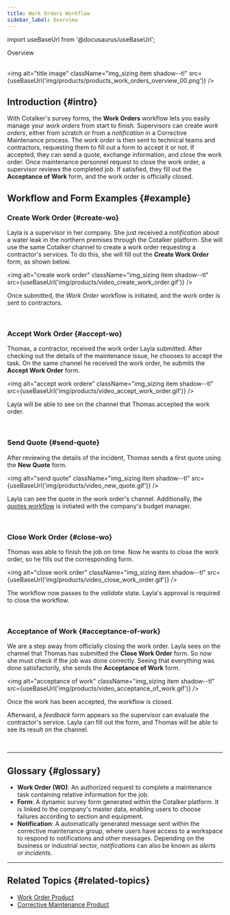 ```yaml
---
title: Work Orders Workflow
sidebar_label: Overview
---
```


import useBaseUrl from '@docusaurus/useBaseUrl'; 

<span className="hero__title">Overview</span>
<br/>
<br/>

<img alt="title image" className="img_sizing item shadow--tl" src={useBaseUrl('img/products/products_work_orders_overview_00.png')} />

## Introduction {#intro}

With Cotalker's survey forms, the **Work Orders** workflow lets you easily manage your _work orders_ from start to finish. Supervisors can create _work orders_, either from scratch or from a _notification_ in a Corrective Maintenance process. The _work order_ is then sent to technical teams and contractors, requesting them to fill out a form to accept it or not. If accepted, they can send a quote, exchange information, and close the work order. Once maintenance personnel request to close the work order, a supervisor reviews the completed job. If satisfied, they fill out the **Acceptance of Work** form, and the work order is officially closed.

## Workflow and Form Examples {#example}

### Create Work Order {#create-wo}

<div className="alert alert--primary">

Layla is a supervisor in her company. She just received a _notification_ about a water leak in the northern premises through the Cotalker platform. She will use the same Cotalker channel to create a work order requesting a contractor's services. To do this, she will fill out the **Create Work Order** form, as shown below.

<img alt="create work order" className="img_sizing item shadow--tl" src={useBaseUrl('img/products/video_create_work_order.gif')} />
<br/>

Once submitted, the _Work Order_ workflow is initiated, and the work order is sent to contractors.

</div>
<br/>

### Accept Work Order {#accept-wo}

<div className="alert alert--primary">

Thomas, a contractor, received the work order Layla submitted. After checking out the details of the maintenance issue, he chooses to accept the task. On the same channel he received the work order, he submits the **Accept Work Order** form.

<img alt="accept work ordere" className="img_sizing item shadow--tl" src={useBaseUrl('img/products/video_accept_work_order.gif')} />
<br/>

Layla will be able to see on the channel that Thomas accepted the work order.

</div>
<br/>

### Send Quote {#send-quote}

<div className="alert alert--primary">

After reviewing the details of the incident, Thomas sends a first quote using the **New Quote** form. 

<img alt="send quote" className="img_sizing item shadow--tl" src={useBaseUrl('img/products/video_new_quote.gif')} />
<br/>

Layla can see the quote in the work order's channel. Additionally, the [quotes workflow](/docs/products/workflows/budget_management/overview) is initiated with the company's budget manager.

</div>
<br/>


### Close Work Order {#close-wo}

<div className="alert alert--primary">

Thomas was able to finish the job on time. Now he wants to close the work order, so he fills out the corresponding form.

<img alt="close work order" className="img_sizing item shadow--tl" src={useBaseUrl('img/products/video_close_work_order.gif')} />
<br/>

The workflow now passes to the _validate_ state. Layla's approval is required to close the workflow.

</div>
<br/>

### Acceptance of Work {#acceptance-of-work}

<div className="alert alert--primary">

We are a step away from officially closing the work order. Layla sees on the channel that Thomas has submitted the **Close Work Order** form. So now she must check if the job was done correctly. Seeing that everything was done satisfactorily, she sends the **Acceptance of Work** form.

<img alt="acceptance of work" className="img_sizing item shadow--tl" src={useBaseUrl('img/products/video_acceptance_of_work.gif')} />
<br/>

Once the work has been accepted, the workflow is closed. 

Afterward, a _feedback_ form appears so the supervisor can evaluate the contractor's service. Layla can fill out the form, and Thomas will be able to see its result on the channel.

</div>
<br/>

----

## Glossary {#glossary}
- **Work Order (WO)**: An authorized request to complete a maintenance task containing relative information for the job.
- **Form**: A dynamic survey form generated within the Cotalker platform. It is linked to the company's master data, enabling users to choose failures according to section and equipment.
- **Notification**: A automatically generated message sent within the corrective maintenance group, where users have access to a workspace to respond to notifications and other messages. Depending on the business or industrial sector, _notifications_ can also be known as _alerts_ or _incidents_.

----

## Related Topics {#related-topics}
- [Work Order Product](/docs/products/work_order_product/wo_overview)
- [Corrective Maintenance Product](/docs/products/corrective_maintenance/cm_overview)